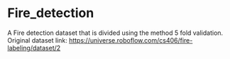 # Fire_detection
A Fire detection dataset that is divided using the method 5 fold validation. Original dataset link: https://universe.roboflow.com/cs406/fire-labeling/dataset/2
